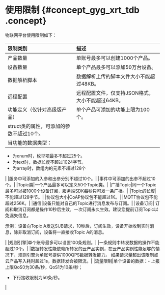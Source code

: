 # 使用限制 {#concept_gyg_xrt_tdb .concept}

物联网平台使用限制如下：

|限制类别|描述|
|:---|:-|
|产品数量|单账号最多可以创建1000个产品。|
|设备数量|单个产品最多可以添加50万台设备。|
|数据解析脚本|数据解析上传的脚本文件大小不能超过48KB。|
|远程配置|远程配置文件，仅支持JSON格式，大小不能超过64KB。|
|功能定义（仅针对高级版产品）|单个产品可添加的功能上限为100个。|
|struct类的属性，可添加的参数不超过10个。|
| 当功能的数据类型：

 -   为enum时，枚举项最多不超过25个。
-   为text时，数据长度不超过1024字节。
-   为array时，数组内的元素不超过128个

 |
|服务中可添加的入参和出参分别不超过10个。|
|事件中可添加的出参不超过10个。|
|Topic类|一个产品最多可以定义50个Topic类。|
|广播Topic|同一个Topic最多可以被1000个设备订阅，服务端SDK每秒只可发一条广播。|
|Topic的长度|不能超过128字节。|
|协议包大小|CoAP协议包不能超过1K。|
|MQTT协议包不能超过256K。|
|通信|设备只能对自己的Topic进行消息发布与订阅。|
|设备订阅| 订阅和取消订阅都是操作10秒后生效，一次订阅永久生效。建议您提前订阅Topic以免漏失信息。

 示例：设备向Topic A发送SUB请求，10秒后，订阅生效，设备开始收到实时消息，除非取消订阅，设备将一直接收Topic A的消息。

 |
|规则引擎|单个账号最多可以设置100条规则。|
|一条规则中转发数据的操作不能超过10个。|
|数据转发性能依赖所转发的云产品实例，在云产品实例性能足够的情况下，规则引擎为单账号提供1000QPS数据转发能力。 如果请求量超出该限制或云产品写入耗时超过1s，数据转发会被限流。|
|流量限制|单个设备的数据：-   上报上限QoS0为30条/秒，QoS1为10条/秒；
-   下行接收限制为50条/秒。

|

